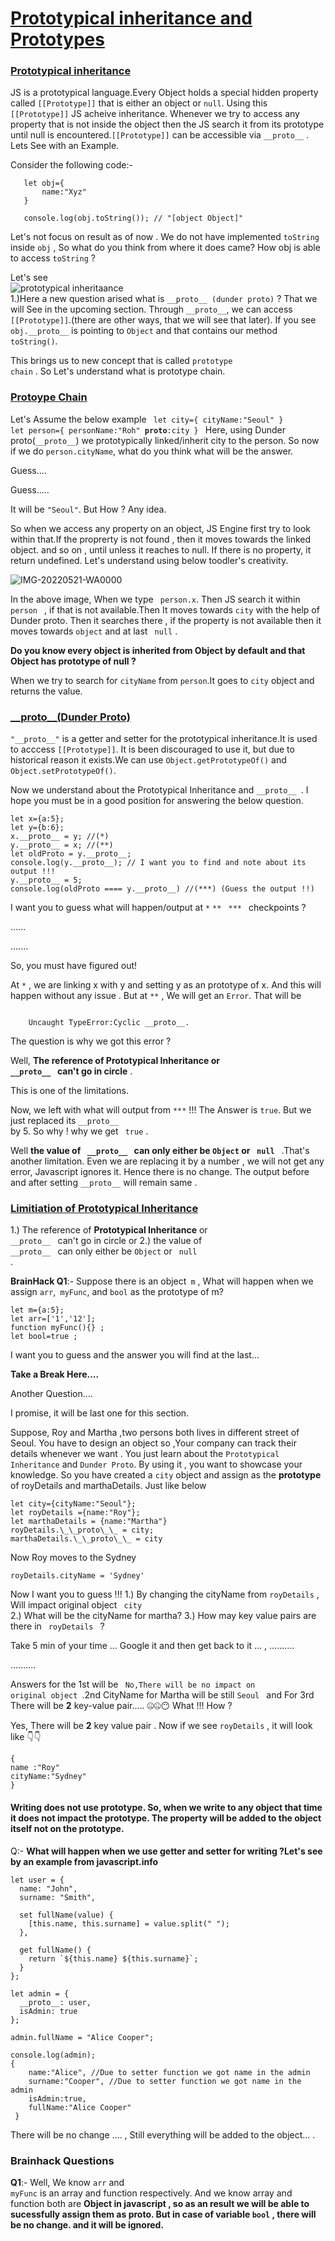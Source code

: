 # <ins>Prototypical inheritance and Prototypes </ins>

### <ins> Prototypical inheritance </ins>
JS is a prototypical language.Every Object holds a special hidden property called <code>[[Prototype]]</code> that is either an object or <code>null</code>. Using this <code>[[Prototype]]</code> JS acheive inheritance. Whenever we try to access any property that is not inside the object then the JS search it from its prototype until null is encountered.<code>[[Prototype]]</code> can be accessible via <code>\_\_proto\_\_</code> .
Lets See with an Example.

Consider the following code:-
    
       let obj={
           name:"Xyz"
       }
       
       console.log(obj.toString()); // "[object Object]"

Let's not focus on result as of now . We do not have implemented <code>toString</code> inside <code>obj</code> , So what do you think from where it does came? How obj is able to access <code>toString</code> ?

Let's see<br/>
![prototypical inheritaance](https://user-images.githubusercontent.com/30550365/162847996-fdb3ac33-40a7-4be5-b2be-b53baa08887a.png)
<br/>
1.)Here a new question arised what is <code>\_\_proto\_\_ (dunder proto)</code> ? That we will See in the upcoming section.
Through <code>\_\_proto\_\_</code>, we can access <code>[[Prototype]]</code>.(there are other ways, that we will see that later).
If you see <code>obj.\_\_proto\_\_</code> is pointing to <code>Object</code> and that contains our method <code>toString()</code>.

This brings us to new concept that is called <code>prototype chain</code> . So Let's understand what is prototype chain.

### <ins>Protoype Chain</ins>
Let's Assume the below example
<code>
        let city={
            cityName:"Seoul"
        }
        let person={
            personName:"Roh"
            __proto__:city
        }
 </code>
Here, using Dunder proto(<code>\_\_proto\_\_</code>) we prototypically linked/inherit city to the person. So now if we do <code>person.cityName</code>, what do you think what will be the answer.

Guess.... 

Guess.....

It will be <code>"Seoul"</code>. But How ? Any idea.

So when we access any property on an object, JS Engine first try to look within that.If the proprerty is not found , then it moves towards the linked object. and so on , until unless it reaches to null. If there is no property, it return undefined.
Let's understand using below toodler's creativity.

![IMG-20220521-WA0000](https://user-images.githubusercontent.com/30550365/169594749-5329d64d-5d78-44d7-a232-84d0505fc8d9.jpg)

In the above image, When we type <code> person.x</code>. Then JS search it within <code> person </code>  , if that  is not available.Then It moves towards <code>city</code> with the help of Dunder proto. Then it searches there , if the property is not available then it moves towards <code>object</code> and at last <code> null</code> .

<b>Do you know every object is inherited from Object by default and that Object has  prototype of null ? </b>

When we try to search for <code>cityName</code> from <code>person</code>.It goes to <code>city</code> object and returns the value.

### <ins>\_\_proto\_\_(Dunder Proto)</ins>
<code>"\_\_proto\_\_"</code> is a getter and setter for the prototypical inheritance.It is used to acccess <code>[[Prototype]]</code>. It is been discouraged to use it, but due to historical reason it exists.We can use <code>Object.getPrototypeOf()</code> and <code>Object.setPrototypeOf()</code>.

Now we understand about the Prototypical Inheritance and <code>\_\_proto\_\_  </code>. I hope you must be in a good position for answering the below question.

    let x={a:5};
    let y={b:6};
    x.__proto__ = y; //(*)
    y.__proto__ = x; //(**) 
    let oldProto = y.__proto__;
    console.log(y.__proto__); // I want you to find and note about its output !!!
    y.__proto__ = 5;
    console.log(oldProto ==== y.__proto__) //(***) (Guess the output !!)


I want you to guess what will happen/output at  <code>*</code>  <code>**</code> <code> *** </code> checkpoints ?

......


.......

So, you must have figured out!

At <code>*</code> , we are linking x with y and setting y as an prototype of x. And this will happen without any issue .
But at <code>**</code> , We will get an <code>Error</code>.
That will be 

<code>
    Uncaught TypeError:Cyclic __proto__.
</code>

The question is why we got this error ? 

Well, <b> The reference of <b>Prototypical Inheritance</b> or <code> \_\_proto\_\_ </code> can't go in circle</b> .

This is one of the limitations.

Now, we left with what will output from <code>***</code> !!!
The Answer is <code>true</code>. But we just replaced its <code>\_\_proto\_\_ </code> by 5. So why ! why we get <code> true</code> .

Well <b>the value of <code> \_\_proto\_\_ </code> can only either be <code>Object</code> or <code> null </code></b> .That's another limitation.
Even we are replacing it by a number , we will not get any error, Javascript ignores it. Hence there is no change. The output before and after setting <code>\_\_proto\_\_</code> will remain same .

### <ins>Limitiation of Prototypical Inheritance </ins>
1.) The reference of <b>Prototypical Inheritance</b> or <code> \_\_proto\_\_ </code> can't go in circle or 
2.) the value of <code> \_\_proto\_\_ </code> can only either be <code>Object</code> or <code> null </code> .

<b>BrainHack Q1</b>:- Suppose there is an object<code> m</code> , What will happen when we assign <code>arr</code>,<code> myFunc</code>, and <code>bool</code> as the prototype of m?


    let m={a:5};
    let arr=['1','12'];
    function myFunc(){} ;
    let bool=true ;


I want you to guess and the answer you will find at the last...

<b> Take a Break Here.... </b> 

Another Question....

I promise, it will be last one for this section.

Suppose, Roy and Martha ,two persons both lives in different street of Seoul. You have to design an object so ,Your company can track their details whenever we want . You just learn about the <code>Prototypical Inheritance</code> and <code>Dunder Proto</code>. By using it , you want to showcase your knowledge. So you have created a <code>city</code> object and assign as the <b>prototype</b> of royDetails and marthaDetails. Just like below

    let city={cityName:"Seoul"};
    let royDetails ={name:"Roy"};
    let marthaDetails = {name:"Martha"}
    royDetails.\_\_proto\_\_ = city;
    marthaDetails.\_\_proto\_\_ = city

Now Roy moves to the Sydney 

    royDetails.cityName = 'Sydney'

Now I want you to guess !!!
1.) By changing the cityName from <code>royDetails</code> , Will impact original object <code> city </code>
2.) What will be the cityName for martha?
3.) How may key value pairs are there in <code> royDetails </code> ?

Take 5 min of your time ... Google it and then get back to it ... , 
..........

..........

Answers for the 1st will be <code> No,There will be no impact on original object </code>.2nd CityName for Martha will be still <code>Seoul </code> and For 3rd There will be <b>2</b> key-value pair..... 🤐🤐😶  What !!! How ?

Yes, There will be <b>2</b> key value pair .
Now if we see <code>royDetails</code> , it will look like 👇👇

    { 
    name :"Roy"
    cityName:"Sydney"
    }


#### <b> Writing does not use prototype. So, when we write to any object that time it does not impact the prototype. The property will be added to the object itself not on the prototype.</b>

Q:- <b>What will happen when we use getter and setter for writing ?Let's see by an example from javascript.info</b>
    
    let user = {
      name: "John",
      surname: "Smith",

      set fullName(value) {
        [this.name, this.surname] = value.split(" "); 
      },

      get fullName() {
        return `${this.name} ${this.surname}`;
      }
    };
    
    let admin = {
      __proto__: user,
      isAdmin: true
    };
    
    admin.fullName = "Alice Cooper";
    
    console.log(admin);
    { 
        name:"Alice", //Due to setter function we got name in the admin
        surname:"Cooper", //Due to setter function we got name in the admin
        isAdmin:true,
        fullName:"Alice Cooper" 
     }

There will be no change .... , Still everything will be added to the object... .

### Brainhack Questions

**Q1**:- Well, We know <code>arr</code> and <code> myFunc</code> is an array and function respectively. And we know array and function both are <b>Object</code> in javascript , so as an result we will be able to sucessfully assign them as proto. But in case of variable <code>bool</code> , there will be no change. and it will be ignored. 
